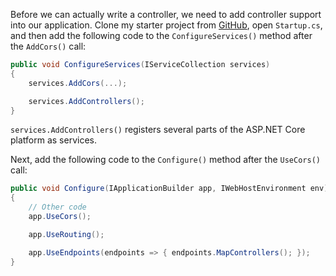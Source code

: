 Before we can actually write a controller, we need to add controller support into our application. Clone my starter project from [GitHub](https://github.com/christianlevesque/fcc-file-metadata-microservice/tree/v0.1.1), open `Startup.cs`, and then add the following code to the `ConfigureServices()` method after the `AddCors()` call:

```csharp
public void ConfigureServices(IServiceCollection services)
{
    services.AddCors(...);

    services.AddControllers();
}
```

`services.AddControllers()` registers several parts of the ASP.NET Core platform as services. 

Next, add the following code to the `Configure()` method after the `UseCors()` call:

```csharp
public void Configure(IApplicationBuilder app, IWebHostEnvironment env)
{
    // Other code
    app.UseCors();

    app.UseRouting();

    app.UseEndpoints(endpoints => { endpoints.MapControllers(); });
}
```